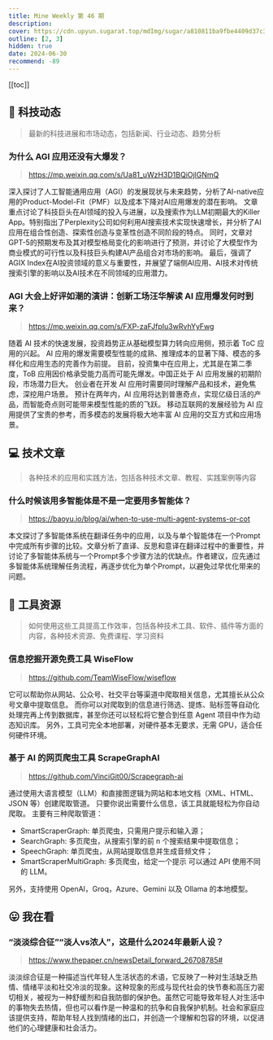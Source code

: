 ```yaml
---
title: Mine Weekly 第 46 期
description:
cover: https://cdn.upyun.sugarat.top/mdImg/sugar/a810811ba9fbe4409d37c35bb7571fed
outline: [2, 3]
hidden: true
date: 2024-06-30
recommend: -89
---
```


[[toc]]

## 🚀 科技动态

> 最新的科技进展和市场动态，包括新闻、行业动态、趋势分析

### 为什么 AGI 应用还没有大爆发？

> https://mp.weixin.qq.com/s/Ua81_uWzH3D1BQiOjlGNmQ

深入探讨了人工智能通用应用（AGI）的发展现状与未来趋势，分析了AI-native应用的Product-Model-Fit（PMF）以及成本下降对AI应用爆发的潜在影响。
文章重点讨论了科技巨头在AI领域的投入与进展，以及搜索作为LLM初期最大的Killer App。特别指出了Perplexity公司如何利用AI搜索技术实现快速增长，并分析了AI应用在组合性创造、探索性创造与变革性创造不同阶段的特点。
同时，文章对GPT-5的预期发布及其对模型格局变化的影响进行了预测，并讨论了大模型作为商业模式的可行性以及科技巨头构建AI产品组合对市场的影响。
最后，强调了AGIX Index在AI投资领域的意义与重要性，并展望了端侧AI应用、AI技术对传统搜索引擎的影响以及AI技术在不同领域的应用潜力。

### AGI 大会上好评如潮的演讲：创新工场汪华解读 AI 应用爆发何时到来？

> https://mp.weixin.qq.com/s/FXP-zaFJfpIu3wRvhYyFwg

随着 AI 技术的快速发展，投资趋势正从基础模型算力转向应用侧，预示着 ToC 应用的兴起。
AI 应用的爆发需要模型性能的成熟、推理成本的显著下降、模态的多样化和应用生态的完善作为前提。
目前，投资集中在应用上，尤其是在第二季度，ToB 应用因价格承受能力高而可能先爆发。中国正处于 AI 应用发展的初期阶段，市场潜力巨大。
创业者在开发 AI 应用时需要同时理解产品和技术，避免焦虑，深挖用户场景。
预计在两年内，AI 应用将达到普惠奇点，实现亿级日活的产品，而智能奇点则可能带来模型性能的质的飞跃。
移动互联网的发展经验为 AI 应用提供了宝贵的参考，而多模态的发展将极大地丰富 AI 应用的交互方式和应用场景。

## 💻 技术文章

> 各种技术的应用和实践方法，包括各种技术文章、教程、实践案例等内容

### 什么时候该用多智能体是不是一定要用多智能体？

> https://baoyu.io/blog/ai/when-to-use-multi-agent-systems-or-cot

本文探讨了多智能体系统在翻译任务中的应用，以及与单个智能体在一个Prompt中完成所有步骤的比较。文章分析了直译、反思和意译在翻译过程中的重要性，并讨论了多智能体系统与一个Prompt多个步骤方法的优缺点。作者建议，应先通过多智能体系统理解任务流程，再逐步优化为单个Prompt，以避免过早优化带来的问题。

## 🔧 工具资源

> 如何使用这些工具提高工作效率，包括各种技术工具、软件、插件等方面的内容，各种技术资源、免费课程、学习资料

### 信息挖掘开源免费工具 WiseFlow

> https://github.com/TeamWiseFlow/wiseflow

它可以帮助你从网站、公众号、社交平台等渠道中爬取相关信息，尤其擅长从公众号文章中提取信息。
而你可以对爬取到的信息进行筛选、提炼、贴标签等自动化处理完再上传到数据库，甚至你还可以轻松将它整合到任意 Agent 项目中作为动态知识库。
另外，工具可完全本地部署，对硬件基本无要求，无需 GPU，适合任何硬件环境。

### 基于 AI 的网页爬虫工具 ScrapeGraphAI

> https://github.com/VinciGit00/Scrapegraph-ai

通过使用大语言模型（LLM）和直接图逻辑为网站和本地文档（XML、HTML、JSON 等）创建爬取管道。
只要你说出需要什么信息，该工具就能轻松为你自动爬取。
主要有三种爬取管道：
- SmartScraperGraph: 单页爬虫，只需用户提示和输入源；
- SearchGraph: 多页爬虫，从搜索引擎的前 n 个搜索结果中提取信息；
- SpeechGraph: 单页爬虫，从网站提取信息并生成音频文件；
- SmartScraperMultiGraph: 多页爬虫，给定一个提示 可以通过 API 使用不同的 LLM。

另外，支持使用 OpenAI，Groq，Azure、Gemini 以及 Ollama 的本地模型。


## 😛 我在看

### “淡淡综合征”“淡人vs浓人”，这是什么2024年最新人设？
> https://www.thepaper.cn/newsDetail_forward_26708785# 

淡淡综合征是一种描述当代年轻人生活状态的术语，它反映了一种对生活缺乏热情、情绪平淡和社交冷淡的现象。这种现象的形成与现代社会的快节奏和高压力密切相关，被视为一种舒缓剂和自我防御的保护色。虽然它可能导致年轻人对生活中的事物失去热情，但也可以看作是一种温和的抗争和自我保护机制。社会和家庭应该提供支持，帮助年轻人找到情绪的出口，并创造一个理解和包容的环境，以促进他们的心理健康和社会活力。